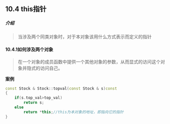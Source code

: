 ## 10.4 this指针

##### 介绍

> 当涉及两个同类对象时，对于本对象该用什么方式表示而定义的指针

#### 10.4.1如何涉及两个对象

> 在一个对象的成员函数中提供一个其他对象的参数，从而显式的访问这个对象并隐式的访问自己。

**案例**

```c++
const Stock & Stock::topval(const Stock & s)const
{
    if(s.top_val>top_val)
        return s;
    else
        return *this;//this为本对象的地址，即指向它的指针
}
```

